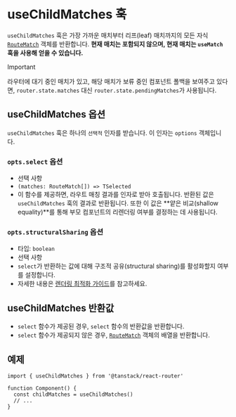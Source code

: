 # useChildMatches 훅

`useChildMatches` 훅은 가장 가까운 매치부터 리프(leaf) 매치까지의 모든 자식 [`RouteMatch`](./RouteMatchType.md) 객체를 반환합니다. **현재 매치는 포함되지 않으며, 현재 매치는 `useMatch` 훅을 사용해 얻을 수 있습니다.**

> [!IMPORTANT]
> 라우터에 대기 중인 매치가 있고, 해당 매치가 보류 중인 컴포넌트 폴백을 보여주고 있다면, `router.state.matches` 대신 `router.state.pendingMatches`가 사용됩니다.


## useChildMatches 옵션

`useChildMatches` 훅은 하나의 `선택적` 인자를 받습니다. 이 인자는 `options` 객체입니다.


### `opts.select` 옵션

- 선택 사항
- `(matches: RouteMatch[]) => TSelected`
- 이 함수를 제공하면, 라우트 매칭 결과를 인자로 받아 호출됩니다. 반환된 값은 `useChildMatches` 훅의 결과로 반환됩니다. 또한 이 값은 **얕은 비교(shallow equality)**를 통해 부모 컴포넌트의 리렌더링 여부를 결정하는 데 사용됩니다.


### `opts.structuralSharing` 옵션

- 타입: `boolean`
- 선택 사항
- `select`가 반환하는 값에 대해 구조적 공유(structural sharing)를 활성화할지 여부를 설정합니다.
- 자세한 내용은 [렌더링 최적화 가이드](../../guide/render-optimizations.md)를 참고하세요.


## useChildMatches 반환값

- `select` 함수가 제공된 경우, `select` 함수의 반환값을 반환합니다.
- `select` 함수가 제공되지 않은 경우, [`RouteMatch`](./RouteMatchType.md) 객체의 배열을 반환합니다.


## 예제

```tsx
import { useChildMatches } from '@tanstack/react-router'

function Component() {
  const childMatches = useChildMatches()
  // ...
}
```


